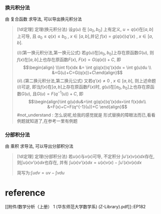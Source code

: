 

### 换元积分法
由 复合函数 求导法, 可以导出换元积分法


> [!dl定理] 定理(换元积分法) 
> 设$g(u)$ 在 $[a_0,b_0]$ 上有定义, $u=q(x)$在$[a,b]$上可导, 且 $a_0\leq q(x)\leq b_0 ~,~x\in [a,b]$,并记
> $f(x)=g(q(x))q'(x)~,~x\in [a,b]$.
> 
> $(i)$(第一换元积分法,第一换元公式)
>   若$g(u)$在$[a_{0},b_0]$上存在原函数$G(u)$, 则$f(x)$在$[a,b]$上也存在原函数$F(x)$, $F(x)=G(q(x))+C$, 即
> $$\begin{align} \\\int f(x)dx &= \int g(q(x))q'(x)dx = \int g(u)du \\ &=G(u)+C=G(q(x))+C\end{align}$$
> $(ii).$(第二换元积分法,第二换元公式)
>  又若$q'(x)\neq 0~,~x\in [a,b]$, 则上述命题$(i)$可逆, 即当$f(x)$在$[a,b]$上存在原函数$F(x)$时, $g(u)$在$[a_0,b_0]$上也存在原函数$G(u)$, 且$G(u)=F(q^{-1}(u))+C$, 即
> $$\begin{align}\int g(u)du&=\int g(q(x))q'(x)dx=\int f(x)dx\\ &=F(x)+C=F(q^{-1}(u))+C \end{align}$$
> #not_understand : 怎么说呢,给我的感觉就是 形式替换的障眼法而已,看看例题就知道了,在参考一里有例题


### 分部积分法
由 乘积 求导法, 可以导出分部积分法


> [!dl定理] 定理(分部积分法)
> 若$u(x)$与$v(x)$可导, 不定积分 $\displaystyle \int u'(x)v(x)dx$存在, 则$\displaystyle \int u(x)v'(x)dx$也存在, 并有
> $\displaystyle \int u(x)v'(x)dx = u(x)v(x)-\int u'(x)v(x)dx$
> 
> 简写为:$\displaystyle \int udv=uv-\int vdu$




# reference
[[附件/数学分析（上册） 1 (华东师范大学数学系) (Z-Library).pdf]]::EP182
